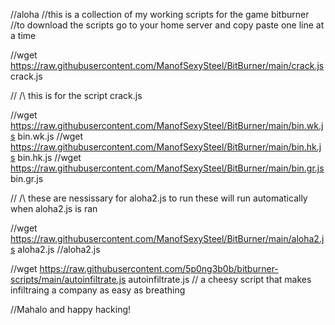 //aloha
//this is a collection of my working scripts for the game bitburner
//to download the scripts go to your home server and copy paste one line at a time

//wget https://raw.githubusercontent.com/ManofSexySteel/BitBurner/main/crack.js crack.js

// /\ this is for the script crack.js


//wget https://raw.githubusercontent.com/ManofSexySteel/BitBurner/main/bin.wk.js bin.wk.js
//wget https://raw.githubusercontent.com/ManofSexySteel/BitBurner/main/bin.hk.js bin.hk.js
//wget https://raw.githubusercontent.com/ManofSexySteel/BitBurner/main/bin.gr.js bin.gr.js

// /\ these are nessissary for aloha2.js to run these will run automatically when aloha2.js is ran


//wget https://raw.githubusercontent.com/ManofSexySteel/BitBurner/main/aloha2.js aloha2.js
//aloha2.js

//wget https://raw.githubusercontent.com/5p0ng3b0b/bitburner-scripts/main/autoinfiltrate.js autoinfiltrate.js
// a cheesy script that makes infiltraing a company as easy as breathing

//Mahalo and happy hacking!
